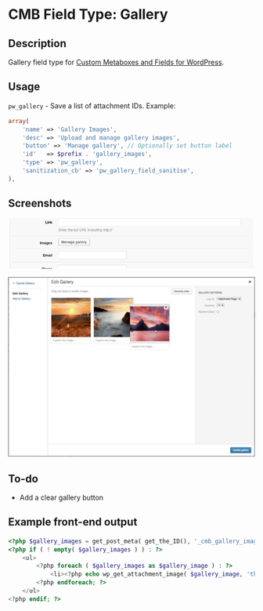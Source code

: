 # CMB Field Type: Gallery

## Description

Gallery field type for [Custom Metaboxes and Fields for WordPress](https://github.com/jaredatch/Custom-Metaboxes-and-Fields-for-WordPress).

## Usage

`pw_gallery` - Save a list of attachment IDs. Example:

```php
array(
	'name' => 'Gallery Images',
	'desc' => 'Upload and manage gallery images',
	'button' => 'Manage gallery', // Optionally set button label
	'id'   => $prefix . 'gallery_images',
	'type' => 'pw_gallery',
	'sanitization_cb' => 'pw_gallery_field_sanitise',
),
```

## Screenshots

![Image](screenshot-1.png?raw=true)

![Image](screenshot-2.png?raw=true)

## To-do
* Add a clear gallery button

## Example front-end output

```php
<?php $gallery_images = get_post_meta( get_the_ID(), '_cmb_gallery_images', true ); ?>
<?php if ( ! empty( $gallery_images ) ) : ?>
	<ul>
		<?php foreach ( $gallery_images as $gallery_image ) : ?>
			<li><?php echo wp_get_attachment_image( $gallery_image, 'thumbnail' ); ?></li>
		<?php endforeach; ?>
	</ul>
<?php endif; ?>
```

